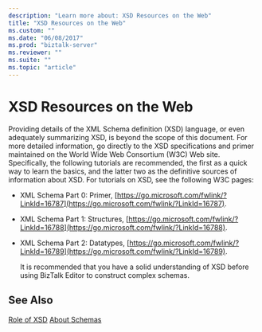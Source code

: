 ```yaml
---
description: "Learn more about: XSD Resources on the Web"
title: "XSD Resources on the Web"
ms.custom: ""
ms.date: "06/08/2017"
ms.prod: "biztalk-server"
ms.reviewer: ""
ms.suite: ""
ms.topic: "article"
---
```

# XSD Resources on the Web
Providing details of the XML Schema definition (XSD) language, or even adequately summarizing XSD, is beyond the scope of this document. For more detailed information, go directly to the XSD specifications and primer maintained on the World Wide Web Consortium (W3C) Web site. Specifically, the following tutorials are recommended, the first as a quick way to learn the basics, and the latter two as the definitive sources of information about XSD. For tutorials on XSD, see the following W3C pages:

- XML Schema Part 0: Primer, [https://go.microsoft.com/fwlink/?LinkId=16787](https://go.microsoft.com/fwlink/?LinkId=16787).

- XML Schema Part 1: Structures, [https://go.microsoft.com/fwlink/?LinkId=16788](https://go.microsoft.com/fwlink/?LinkId=16788).

- XML Schema Part 2: Datatypes, [https://go.microsoft.com/fwlink/?LinkId=16789](https://go.microsoft.com/fwlink/?LinkId=16789).

  It is recommended that you have a solid understanding of XSD before using BizTalk Editor to construct complex schemas.

## See Also
 [Role of XSD](../core/role-of-xsd.md)
 [About Schemas](../core/about-schemas.md)
